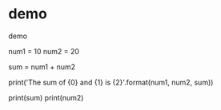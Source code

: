 # demo
demo

num1 = 10
num2 = 20

sum = num1 + num2

print('The sum of {0} and {1} is {2}'.format(num1, num2, sum))

print(sum)
print(num2)